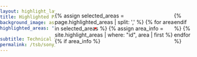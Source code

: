 ```yaml
---
layout: highlight_layout
title: Highlighted Page
background_image: assets/img/404-southpark.jpg
highlighted_areas: "1,3,5" # Pass any combination of area numbers separated by 

subtitle: Technical Service Bulletin
permalink: /tsb/sony/playstation5/C1/
---
```


<!DOCTYPE html>
<html>
<head>
  <title>{{ page.title }}</title>
  <style>
    body {
      margin: 0;
      padding: 0;
      background-image: url('{{ page.background_image }}');
      background-size: cover;
      background-position: center;
      height: 100vh;
      display: flex;
      justify-content: center;
      align-items: center;
      position: relative;
    }
    .highlight {
      position: absolute;
      border: 2px solid red; /* Change the border style as needed */
    }
  </style>
</head>
<body>
  {% assign selected_areas = page.highlighted_areas | split: ',' %}
  {% for area in selected_areas %}
    {% assign area_info = site.highlight_areas | where: "id", area | first %}
    {% if area_info %}
      <div class="highlight" style="top: {{ area_info.top }}%; left: {{ area_info.left }}%; width: {{ area_info.width }}%; height: {{ area_info.height }}%;"></div>
    {% endif %}
  {% endfor %}
</body>
</html>
